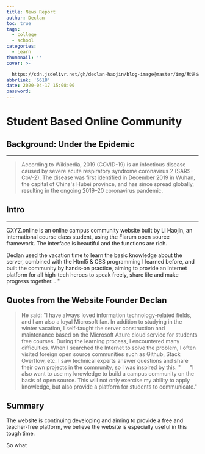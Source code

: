 ```yaml
---
title: News Report
author: Declan
toc: true
tags:
  - college
  - school
categories:
  - Learn
thumbnail: ''
cover: >-

  https://cdn.jsdelivr.net/gh/declan-haojin/blog-image@master/img/默认文件1591727388966.png
abbrlink: '6618'
date: 2020-04-17 15:08:00
password:
---
```

# Student Based Online Community

## Background: Under the Epidemic
---

> According to Wikipedia, 2019 (COVID-19) is an infectious disease caused by severe acute respiratory syndrome coronavirus 2 (SARS-CoV-2). The disease was first identified in December 2019 in Wuhan, the capital of China's Hubei province, and has since spread globally, resulting in the ongoing 2019–20 coronavirus pandemic.

<!--more-->


## Intro
---
    
GXYZ.online is an online campus community website built by Li Haojin, an international course class student, using the Flarum open source framework. The interface is beautiful and the functions are rich.

Declan used the vacation time to learn the basic knowledge about the server, combined with the Html5 & CSS programming I learned before, and built the community by hands-on practice, aiming to provide an Internet platform for all high-tech heroes to speak freely, share life and make progress together. . "

## Quotes from the Website Founder Declan

> He said: "I have always loved information technology-related fields, and I am also a loyal Microsoft fan. In addition to studying in the winter vacation, I self-taught the server construction and maintenance based on the Microsoft Azure cloud service for students free courses. During the learning process, I encountered many difficulties. When I searched the Internet to solve the problem, I often visited foreign open source communities such as Github, Stack Overflow, etc. I saw technical experts answer questions and share their own projects in the community, so I was inspired by this. "
     "I also want to use my knowledge to build a campus community on the basis of open source. This will not only exercise my ability to apply knowledge, but also provide a platform for students to communicate."

## Summary

The website is continuing developing and aiming to provide a free and teacher-free platform, we believe the website is especially useful in this tough time.

So what